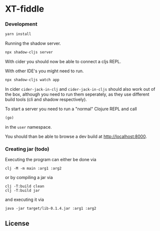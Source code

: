 # XT-fiddle

### Development

```sh
yarn install
```
Running the shadow server.
```sh
npx shadow-cljs server
```
With cider you should now be able to connect a cljs REPL.

With other IDE's you might need to run.
```sh
npx shadow-cljs watch app
```

In cider `cider-jack-in-clj` and `cider-jack-in-cljs` should also work out of the box, although
you need to run them seperately, as they use different build tools (cli and shadow respectively).

To start a server you need to run a "normal" Clojure REPL and call
```clj
(go)
```
in the `user` namespace.

You should than be able to browse a dev build at [http://localhost:8000](http://localhost:8000).


### Creating jar (todo)

Executing the program can either be done via
```
clj -M -m main :arg1 :arg2
```
or by compiling a jar via
```
clj -T:build clean
clj -T:build jar
```
and executing it via
```
java -jar target/lib-0.1.4.jar :arg1 :arg2
```
## License
